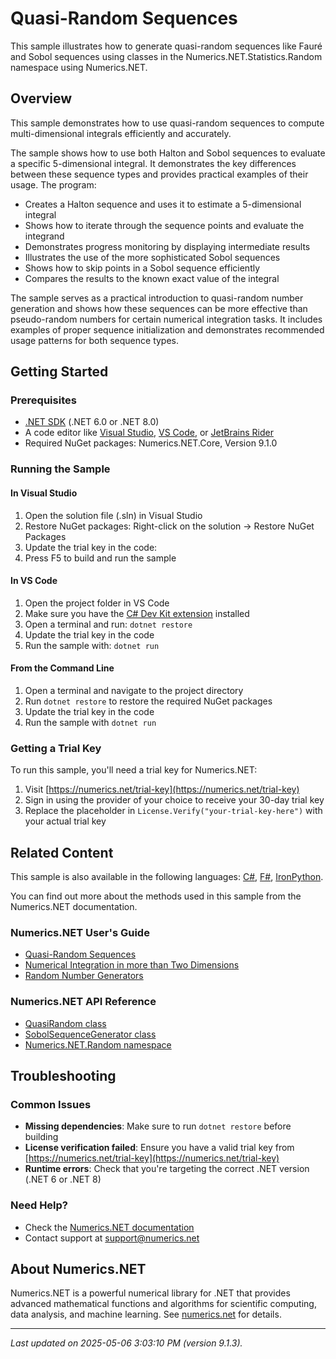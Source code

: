 # Quasi-Random Sequences

This sample illustrates how to generate quasi-random sequences like Fauré and Sobol sequences using classes in the Numerics.NET.Statistics.Random namespace using Numerics.NET.

## Overview

This sample demonstrates how to use quasi-random sequences to compute multi-dimensional integrals 
efficiently and accurately.

The sample shows how to use both Halton and Sobol sequences to evaluate a specific 5-dimensional
integral. It demonstrates the key differences between these sequence types and provides practical
examples of their usage. The program:

- Creates a Halton sequence and uses it to estimate a 5-dimensional integral
- Shows how to iterate through the sequence points and evaluate the integrand
- Demonstrates progress monitoring by displaying intermediate results
- Illustrates the use of the more sophisticated Sobol sequences
- Shows how to skip points in a Sobol sequence efficiently
- Compares the results to the known exact value of the integral

The sample serves as a practical introduction to quasi-random number generation and shows how these
sequences can be more effective than pseudo-random numbers for certain numerical integration tasks.
It includes examples of proper sequence initialization and demonstrates recommended usage patterns
for both sequence types.


## Getting Started

### Prerequisites

- [.NET SDK](https://dotnet.microsoft.com/download) (.NET 6.0 or .NET 8.0)
- A code editor like [Visual Studio](https://visualstudio.microsoft.com/), [VS Code](https://code.visualstudio.com/), or [JetBrains Rider](https://www.jetbrains.com/rider/)
- Required NuGet packages: Numerics.NET.Core, Version 9.1.0

### Running the Sample

#### In Visual Studio
1. Open the solution file (.sln) in Visual Studio
2. Restore NuGet packages: Right-click on the solution → Restore NuGet Packages
3. Update the trial key in the code:
4. Press F5 to build and run the sample

#### In VS Code

1. Open the project folder in VS Code
2. Make sure you have the [C# Dev Kit extension](https://marketplace.visualstudio.com/items?itemName=ms-dotnettools.csdevkit) installed
3. Open a terminal and run: `dotnet restore`
4. Update the trial key in the code 
5. Run the sample with: `dotnet run`

#### From the Command Line

1. Open a terminal and navigate to the project directory
2. Run `dotnet restore` to restore the required NuGet packages
3. Update the trial key in the code
4. Run the sample with `dotnet run`

### Getting a Trial Key

To run this sample, you'll need a trial key for Numerics.NET:

1. Visit [https://numerics.net/trial-key](https://numerics.net/trial-key)
2. Sign in using the provider of your choice to receive your 30-day trial key
3. Replace the placeholder in `License.Verify("your-trial-key-here")` with your actual trial key

## Related Content

This sample is also available in the following languages: 
[C#](https://github.com/NumericsDotNet/quickstart-csharp/tree/net6.0/mathematics/random-numbers/quasi-random), [F#](https://github.com/NumericsDotNet/quickstart-fsharp/tree/net6.0/mathematics/random-numbers/quasi-random), [IronPython](https://github.com/NumericsDotNet/quickstart-ironpython/tree/net6.0/mathematics/random-numbers/quasi-random).

You can find out more about the methods used in this sample from the Numerics.NET documentation.

### Numerics.NET User's Guide

- [Quasi-Random Sequences](https://numerics.net/documentation/latest/mathematics/random-numbers/quasi-random-sequences)
- [Numerical Integration in more than Two Dimensions](https://numerics.net/documentation/latest/mathematics/calculus/numerical-integration-in-more-than-two-dimensions)
- [Random Number Generators](https://numerics.net/documentation/latest/mathematics/random-numbers/random-number-generators)

### Numerics.NET API Reference

- [QuasiRandom class](https://numerics.net/documentation/latest/reference/numerics.net.random.quasirandom)
- [SobolSequenceGenerator class](https://numerics.net/documentation/latest/reference/numerics.net.random.sobolsequencegenerator)
- [Numerics.NET.Random namespace](https://numerics.net/documentation/latest/reference/numerics.net.random)


## Troubleshooting

### Common Issues

- **Missing dependencies**: Make sure to run `dotnet restore` before building
- **License verification failed**: Ensure you have a valid trial key from [https://numerics.net/trial-key](https://numerics.net/trial-key)
- **Runtime errors**: Check that you're targeting the correct .NET version (.NET 6 or .NET 8)

### Need Help?

- Check the [Numerics.NET documentation](https://numerics.net/documentation/)
- Contact support at [support@numerics.net](mailto:support@numerics.net?subject=QuasiRandom%20QuickStart%20Sample%20%28Visual+Basic%29)

## About Numerics.NET

Numerics.NET is a powerful numerical library for .NET that provides advanced mathematical 
functions and algorithms for scientific computing, data analysis, and machine learning.
See [numerics.net](https://numerics.net) for details.

---

_Last updated on 2025-05-06 3:03:10 PM (version 9.1.3)._
